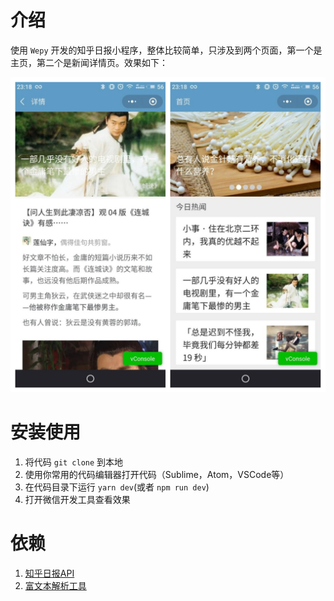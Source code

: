 # 介绍

使用 `Wepy` 开发的知乎日报小程序，整体比较简单，只涉及到两个页面，第一个是主页，第二个是新闻详情页。效果如下：

![image](https://github.com/hwaphon/wepy-zhihunews/blob/master/preview.png)

# 安装使用

1. 将代码 `git clone` 到本地
2. 使用你常用的代码编辑器打开代码（Sublime，Atom，VSCode等）
3. 在代码目录下运行 `yarn dev`(或者 `npm run dev`)
4. 打开微信开发工具查看效果

# 依赖

1. [知乎日报API](https://github.com/izzyleung/ZhihuDailyPurify/wiki/%E7%9F%A5%E4%B9%8E%E6%97%A5%E6%8A%A5-API-%E5%88%86%E6%9E%90)
2. [富文本解析工具](https://github.com/Blubiubiu/wxParse)

